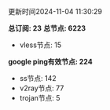 更新时间2024-11-04 11:30:29

**总订阅: 23**
**总节点: 6223**
- vless节点: 15

**google ping有效节点: 224**
- ss节点: 142
- v2ray节点: 77
- trojan节点: 5
